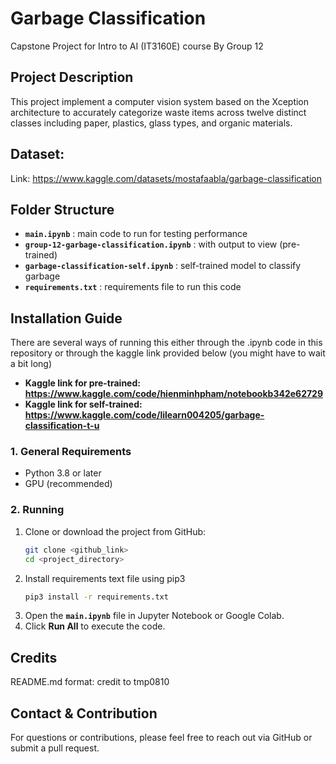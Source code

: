 # Garbage Classification
Capstone Project for Intro to AI (IT3160E) course 
By Group 12

## Project Description
This project implement a computer vision system based on the Xception architecture to accurately categorize waste items across twelve distinct classes including paper, plastics, glass types, and organic materials.

## Dataset:
Link: https://www.kaggle.com/datasets/mostafaabla/garbage-classification

## Folder Structure
- **`main.ipynb`** : main code to run for testing performance
- **`group-12-garbage-classification.ipynb`** : with output to view (pre-trained)
- **`garbage-classification-self.ipynb`** : self-trained model to classify garbage
- **`requirements.txt`** : requirements file to run this code

## Installation Guide
There are several ways of running this either through the .ipynb code in this repository or through the kaggle link provided below (you might have to wait a bit long)
- **Kaggle link for pre-trained: https://www.kaggle.com/code/hienminhpham/notebookb342e62729**
- **Kaggle link for self-trained: https://www.kaggle.com/code/lilearn004205/garbage-classification-t-u**

### 1. General Requirements
- Python 3.8 or later  
- GPU (recommended)

### 2. Running
1. Clone or download the project from GitHub:  
   ```bash
   git clone <github_link>
   cd <project_directory>
   ```
2. Install requirements text file using pip3
   ```bash
   pip3 install -r requirements.txt
   ```
2. Open the **`main.ipynb`** file in Jupyter Notebook or Google Colab.  
3. Click **Run All** to execute the code.

## Credits
README.md format: credit to tmp0810

## Contact & Contribution
For questions or contributions, please feel free to reach out via GitHub or submit a pull request.  
